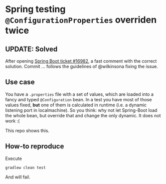 # Spring testing `@ConfigurationProperties` overriden twice

## UPDATE: Solved
After opening [Spring Boot ticket #16982](https://github.com/spring-projects/spring-boot/issues/16982), a fast comment with the correct solution.
Commit ... follows the guidelines of @wilkinsona fixing the issue.

## Use case
You have a `.properties` file with a set of values, which are loaded into a fancy and typed `@Configuration` bean.
In a test you have most of those values fixed, **but** one of them is calculated in runtime (i.e. a dynamic listening port in localmachine).
So you think: why not let Spring-Boot load the whole bean, but override that and change the only dynamic.
It does not work :(

This repo shows this.

## How-to reproduce
Execute

```
gradlew clean test
```

And will fail.